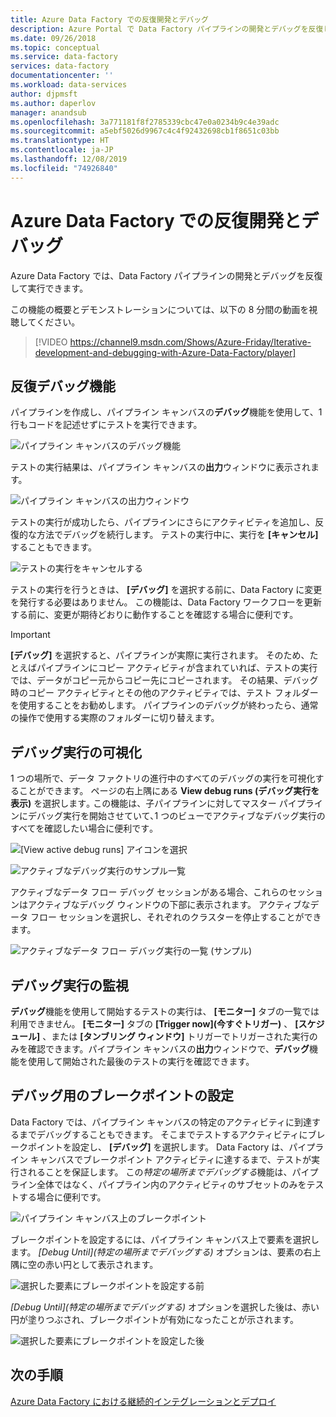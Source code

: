 ```yaml
---
title: Azure Data Factory での反復開発とデバッグ
description: Azure Portal で Data Factory パイプラインの開発とデバッグを反復して実行する方法について説明します。
ms.date: 09/26/2018
ms.topic: conceptual
ms.service: data-factory
services: data-factory
documentationcenter: ''
ms.workload: data-services
author: djpmsft
ms.author: daperlov
manager: anandsub
ms.openlocfilehash: 3a771181f8f2785339cbc47e0a0234b9c4e39adc
ms.sourcegitcommit: a5ebf5026d9967c4c4f92432698cb1f8651c03bb
ms.translationtype: HT
ms.contentlocale: ja-JP
ms.lasthandoff: 12/08/2019
ms.locfileid: "74926840"
---
```

# <a name="iterative-development-and-debugging-with-azure-data-factory"></a>Azure Data Factory での反復開発とデバッグ

Azure Data Factory では、Data Factory パイプラインの開発とデバッグを反復して実行できます。

この機能の概要とデモンストレーションについては、以下の 8 分間の動画を視聴してください。

> [!VIDEO https://channel9.msdn.com/Shows/Azure-Friday/Iterative-development-and-debugging-with-Azure-Data-Factory/player]

## <a name="iterative-debugging-features"></a>反復デバッグ機能
パイプラインを作成し、パイプライン キャンバスの**デバッグ**機能を使用して、1 行もコードを記述せずにテストを実行できます。

![パイプライン キャンバスのデバッグ機能](media/iterative-development-debugging/iterative-development-image1.png)

テストの実行結果は、パイプライン キャンバスの**出力**ウィンドウに表示されます。

![パイプライン キャンバスの出力ウィンドウ](media/iterative-development-debugging/iterative-development-image2.png)

テストの実行が成功したら、パイプラインにさらにアクティビティを追加し、反復的な方法でデバッグを続行します。 テストの実行中に、実行を **[キャンセル]** することもできます。

![テストの実行をキャンセルする](media/iterative-development-debugging/iterative-development-image3.png)

テストの実行を行うときは、 **[デバッグ]** を選択する前に、Data Factory に変更を発行する必要はありません。 この機能は、Data Factory ワークフローを更新する前に、変更が期待どおりに動作することを確認する場合に便利です。

> [!IMPORTANT]
> **[デバッグ]** を選択すると、パイプラインが実際に実行されます。 そのため、たとえばパイプラインにコピー アクティビティが含まれていれば、テストの実行では、データがコピー元からコピー先にコピーされます。 その結果、デバッグ時のコピー アクティビティとその他のアクティビティでは、テスト フォルダーを使用することをお勧めします。 パイプラインのデバッグが終わったら、通常の操作で使用する実際のフォルダーに切り替えます。

## <a name="visualizing-debug-runs"></a>デバッグ実行の可視化

1 つの場所で、データ ファクトリの進行中のすべてのデバッグの実行を可視化することができます。 ページの右上隅にある **View debug runs (デバッグ実行を表示)** を選択します｡ この機能は、子パイプラインに対してマスター パイプラインにデバッグ実行を開始させていて､1 つのビューでアクティブなデバッグ実行のすべてを確認したい場合に便利です｡

![[View active debug runs] アイコンを選択](media/iterative-development-debugging/view-debug-runs-image1.png)

![アクティブなデバッグ実行のサンプル一覧](media/iterative-development-debugging/view-debug-runs-image2.png)

アクティブなデータ フロー デバッグ セッションがある場合、これらのセッションはアクティブなデバッグ ウィンドウの下部に表示されます。 アクティブなデータ フロー セッションを選択し、それぞれのクラスターを停止することができます。

![アクティブなデータ フロー デバッグ実行の一覧 (サンプル)](media/data-flow/dfsessions.png)

## <a name="monitoring-debug-runs"></a>デバッグ実行の監視

**デバッグ**機能を使用して開始するテストの実行は、 **[モニター]** タブの一覧では利用できません。 **[モニター]** タブの **[Trigger now]\(今すぐトリガー\)** 、 **[スケジュール]** 、または **[タンブリング ウィンドウ]** トリガーでトリガーされた実行のみを確認できます。パイプライン キャンバスの**出力**ウィンドウで、**デバッグ**機能を使用して開始された最後のテストの実行を確認できます。

## <a name="setting-breakpoints-for-debugging"></a>デバッグ用のブレークポイントの設定

Data Factory では、パイプライン キャンバスの特定のアクティビティに到達するまでデバッグすることもできます。 そこまでテストするアクティビティにブレークポイントを設定し、 **[デバッグ]** を選択します。 Data Factory は、パイプライン キャンバスでブレークポイント アクティビティに達するまで、テストが実行されることを保証します。 この*特定の場所までデバッグする*機能は、パイプライン全体ではなく、パイプライン内のアクティビティのサブセットのみをテストする場合に便利です。

![パイプライン キャンバス上のブレークポイント](media/iterative-development-debugging/iterative-development-image4.png)

ブレークポイントを設定するには、パイプライン キャンバス上で要素を選択します。 *[Debug Until]\(特定の場所までデバッグする\)* オプションは、要素の右上隅に空の赤い円として表示されます。

![選択した要素にブレークポイントを設定する前](media/iterative-development-debugging/iterative-development-image5.png)

*[Debug Until]\(特定の場所までデバッグする\)* オプションを選択した後は、赤い円が塗りつぶされ、ブレークポイントが有効になったことが示されます。

![選択した要素にブレークポイントを設定した後](media/iterative-development-debugging/iterative-development-image6.png)

## <a name="next-steps"></a>次の手順
[Azure Data Factory における継続的インテグレーションとデプロイ](continuous-integration-deployment.md)
